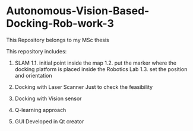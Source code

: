# Autonomous-Vision-Based-Docking-Rob-work-3

This Repository belongs to my MSc thesis

This repository includes:

1. SLAM 
		1.1. initial point inside the map
		1.2. put the marker where the docking platform is placed inside the Robotics Lab
		1.3. set the position and orientation
		
2. Docking with Laser Scanner
	Just to check the feasibility
	
3. Docking with Vision sensor

4. Q-learning approach

5. GUI 
	Developed in Qt creator
		